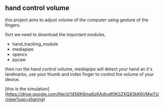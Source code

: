 ## hand control volume
this project aims to adjust volume of the computer using gesture of the fingers.

fisrt we need to download the important modules.
- hand_tracking_module
- mediapipe
- opencv
- pycaw

then run the hand control volume, mediapipe will detect your hand an it's landmarks,
use your thumb and index finger to control the volume of your device.

[this is the simulation] (https://drive.google.com/file/d/1456K6ma6zKAdIvdf0KSZKQ83kK6VMwTU/view?usp=sharing)
